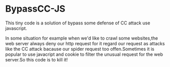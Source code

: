 # BypassCC-JS
This tiny code is a solution of bypass some defense of CC attack use javascript.

In some situation for example when we'd like to crawl some websites,the web server always deny our http request for it
regard our request as attacks like the CC attack bacause our spider request too offen.Sometimes it is popular to use javacript
and cookie to filter the unusual request for the web server.So this code is to kill it!
